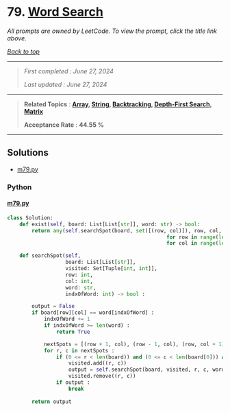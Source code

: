# 79. [Word Search](<https://leetcode.com/problems/word-search>)

*All prompts are owned by LeetCode. To view the prompt, click the title link above.*

*[Back to top](<../README.md>)*

------

> *First completed : June 27, 2024*
>
> *Last updated : June 27, 2024*

------

> **Related Topics** : **[Array](<by_topic/Array.md>), [String](<by_topic/String.md>), [Backtracking](<by_topic/Backtracking.md>), [Depth-First Search](<by_topic/Depth-First Search.md>), [Matrix](<by_topic/Matrix.md>)**
>
> **Acceptance Rate** : **44.55 %**

------

## Solutions

- [m79.py](<../my-submissions/m79.py>)
### Python
#### [m79.py](<../my-submissions/m79.py>)
```Python
class Solution:
    def exist(self, board: List[List[str]], word: str) -> bool:
        return any(self.searchSpot(board, set([(row, col)]), row, col, word, 0) 
                                                    for row in range(len(board)) 
                                                    for col in range(len(board[0])))

    def searchSpot(self, 
                   board: List[List[str]], 
                   visited: Set[Tuple[int, int]],
                   row: int,
                   col: int,
                   word: str, 
                   indxOfWord: int) -> bool :

        output = False
        if board[row][col] == word[indxOfWord] :
            indxOfWord += 1
            if indxOfWord >= len(word) :
                return True

            nextSpots = [(row + 1, col), (row - 1, col), (row, col + 1), (row, col - 1)]
            for r, c in nextSpots :
                if (0 <= r < len(board)) and (0 <= c < len(board[0])) and (r,c) not in visited :
                    visited.add((r, c))
                    output = self.searchSpot(board, visited, r, c, word, indxOfWord)
                    visited.remove((r, c))
                if output :
                    break
        
        return output
```

